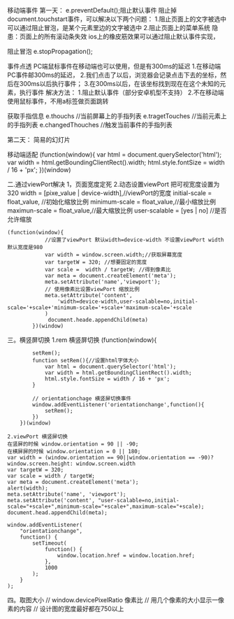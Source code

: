 移动端事件
第一天：
e.preventDefault();阻止默认事件
	阻止掉document.touchstart事件，可以解决以下两个问题：
		1.阻止页面上的文字被选中  可以通过阻止冒泡，是某个元素里边的文字被选中
		2.阻止页面上的菜单系统
隐患：页面上的所有滚动条失效
ios上的橡皮筋效果可以通过阻止默认事件实现，

阻止冒泡
e.stopPropagation();

事件点透
PC端鼠标事件在移动端也可以使用，但是有300ms的延迟
1.在移动端PC事件邮300ms的延迟，
2.我们点击了以后，浏览器会记录点击下去的坐标，然后在300ms以后执行事件；
3.在300ms以后，在该坐标找到现在在这个未知的元素，执行事件
解决方法：
 1.阻止默认事件（部分安卓机型不支持）
 2.不在移动端使用鼠标事件，不用a标签做页面跳转

获取手指信息
	e.thouchs //当前屏幕上的手指列表
	e.tragetTouches //当前元素上的手指列表
	e.changedThouches //触发当前事件的手指列表 


第二天：
 简易的幻灯片



移动端适配
(function(window){
			var html = document.querySelector('html');
			var width = html.getBoundingClientRect().width;
			html.style.fontSize = width / 16 + 'px';
})(window)

二.通过viewPort解决
	1，页面宽度定死
	2.动态设置viewPort 把可视宽度设置为320
		width = [pixe_value | device-width],//viewPort的宽度
		initial-scale = float_value, //初始化缩放比例
		minimum-scale = float_value,//最小缩放比例
		maximun-scale = float_value,//最大缩放比例
		user-scalable = [yes | no] //是否允许缩放

	(function(window){
				//设置了viewPort 默认width=device-width 不设置viewPort width默认宽度是980
				var width = window.screen.width;//获取屏幕宽度 
				var targetW = 320; //想要固定的宽度
				var scale =  width / targetW; //得到像素比 
				var meta = document.createElement('meta');
				meta.setAttribute('name','viewport');
				// 使用像素比设置viewPort 缩放比例
				meta.setAttribute('content',
					'width=device-width,user-scalable=no,initial-scale='+scale+'minimum-scale='+scale+'maximum-scale='+scale
				)
				 document.heade.appendChild(meta)
			})(window)

三。横竖屏切换
	1.rem 横竖屏切换
		(function(window){

			setRem();
			function setRem(){//设置html字体大小
				var html = document.querySelector('html');
				var width = html.getBoundingClientRect().width;
				html.style.fontSize = width / 16 + 'px';
			}

			// orientationchage 横竖屏切换事件
			window.addEventListener('orientationchange',function(){
				setRem();
			})
		})(window)
	
	2.viewPort 横竖屏切换
	在竖屏的时候 window.orientation = 90 || -90;
	在横屏屏的时候 window.orientation = 0 || 180;
	var width = (window.orientation == 90||window.orientation == -90)? window.screen.height: window.screen.width
	var targetW = 320; 
	var scale = width / targetW;
	var meta = document.createElement('meta');
	alert(width);
	meta.setAttribute('name', 'viewport');
	meta.setAttribute('content', "user-scalable=no,initial-scale="+scale+",minimum-scale="+scale+",maximum-scale="+scale);
	document.head.appendChild(meta);

	window.addEventListener(
		"orientationchange", 
		function() {
			setTimeout(
				function() {
					window.location.href = window.location.href;
				},
				1000
			);
		}
	);



四。取图大小
	// window.devicePixelRatio 像素比
	// 用几个像素的大小显示一像素的内容
	// 设计图的宽度最好都在750以上
